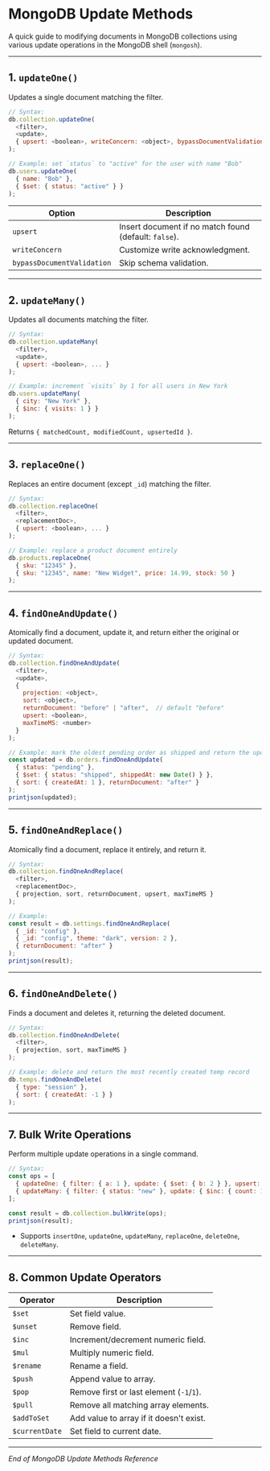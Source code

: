 # MongoDB Update Methods

A quick guide to modifying documents in MongoDB collections using various update operations in the MongoDB shell (`mongosh`).

---

## 1. `updateOne()`

Updates a single document matching the filter.

```js
// Syntax:
db.collection.updateOne(
  <filter>,
  <update>,
  { upsert: <boolean>, writeConcern: <object>, bypassDocumentValidation: <boolean> }
);

// Example: set `status` to "active" for the user with name "Bob"
db.users.updateOne(
  { name: "Bob" },
  { $set: { status: "active" } }
);
```

| Option                     | Description                                           |
| -------------------------- | ----------------------------------------------------- |
| `upsert`                   | Insert document if no match found (default: `false`). |
| `writeConcern`             | Customize write acknowledgment.                       |
| `bypassDocumentValidation` | Skip schema validation.                               |

---

## 2. `updateMany()`

Updates all documents matching the filter.

```js
// Syntax:
db.collection.updateMany(
  <filter>,
  <update>,
  { upsert: <boolean>, ... }
);

// Example: increment `visits` by 1 for all users in New York
db.users.updateMany(
  { city: "New York" },
  { $inc: { visits: 1 } }
);
```

Returns `{ matchedCount, modifiedCount, upsertedId }`.

---

## 3. `replaceOne()`

Replaces an entire document (except `_id`) matching the filter.

```js
// Syntax:
db.collection.replaceOne(
  <filter>,
  <replacementDoc>,
  { upsert: <boolean>, ... }
);

// Example: replace a product document entirely
db.products.replaceOne(
  { sku: "12345" },
  { sku: "12345", name: "New Widget", price: 14.99, stock: 50 }
);
```

---

## 4. `findOneAndUpdate()`

Atomically find a document, update it, and return either the original or updated document.

```js
// Syntax:
db.collection.findOneAndUpdate(
  <filter>,
  <update>,
  {
    projection: <object>,
    sort: <object>,
    returnDocument: "before" | "after",  // default "before"
    upsert: <boolean>,
    maxTimeMS: <number>
  }
);

// Example: mark the oldest pending order as shipped and return the updated doc
const updated = db.orders.findOneAndUpdate(
  { status: "pending" },
  { $set: { status: "shipped", shippedAt: new Date() } },
  { sort: { createdAt: 1 }, returnDocument: "after" }
);
printjson(updated);
```

---

## 5. `findOneAndReplace()`

Atomically find a document, replace it entirely, and return it.

```js
// Syntax:
db.collection.findOneAndReplace(
  <filter>,
  <replacementDoc>,
  { projection, sort, returnDocument, upsert, maxTimeMS }
);

// Example:
const result = db.settings.findOneAndReplace(
  { _id: "config" },
  { _id: "config", theme: "dark", version: 2 },
  { returnDocument: "after" }
);
printjson(result);
```

---

## 6. `findOneAndDelete()`

Finds a document and deletes it, returning the deleted document.

```js
// Syntax:
db.collection.findOneAndDelete(
  <filter>,
  { projection, sort, maxTimeMS }
);

// Example: delete and return the most recently created temp record
db.temps.findOneAndDelete(
  { type: "session" },
  { sort: { createdAt: -1 } }
);
```

---

## 7. Bulk Write Operations

Perform multiple update operations in a single command.

```js
// Syntax:
const ops = [
  { updateOne: { filter: { a: 1 }, update: { $set: { b: 2 } }, upsert: true } },
  { updateMany: { filter: { status: "new" }, update: { $inc: { count: 1 } } } }
];

const result = db.collection.bulkWrite(ops);
printjson(result);
```

* Supports `insertOne`, `updateOne`, `updateMany`, `replaceOne`, `deleteOne`, `deleteMany`.

---

## 8. Common Update Operators

| Operator       | Description                              |
| -------------- | ---------------------------------------- |
| `$set`         | Set field value.                         |
| `$unset`       | Remove field.                            |
| `$inc`         | Increment/decrement numeric field.       |
| `$mul`         | Multiply numeric field.                  |
| `$rename`      | Rename a field.                          |
| `$push`        | Append value to array.                   |
| `$pop`         | Remove first or last element (`-1`/`1`). |
| `$pull`        | Remove all matching array elements.      |
| `$addToSet`    | Add value to array if it doesn't exist.  |
| `$currentDate` | Set field to current date.               |

---

*End of MongoDB Update Methods Reference*
